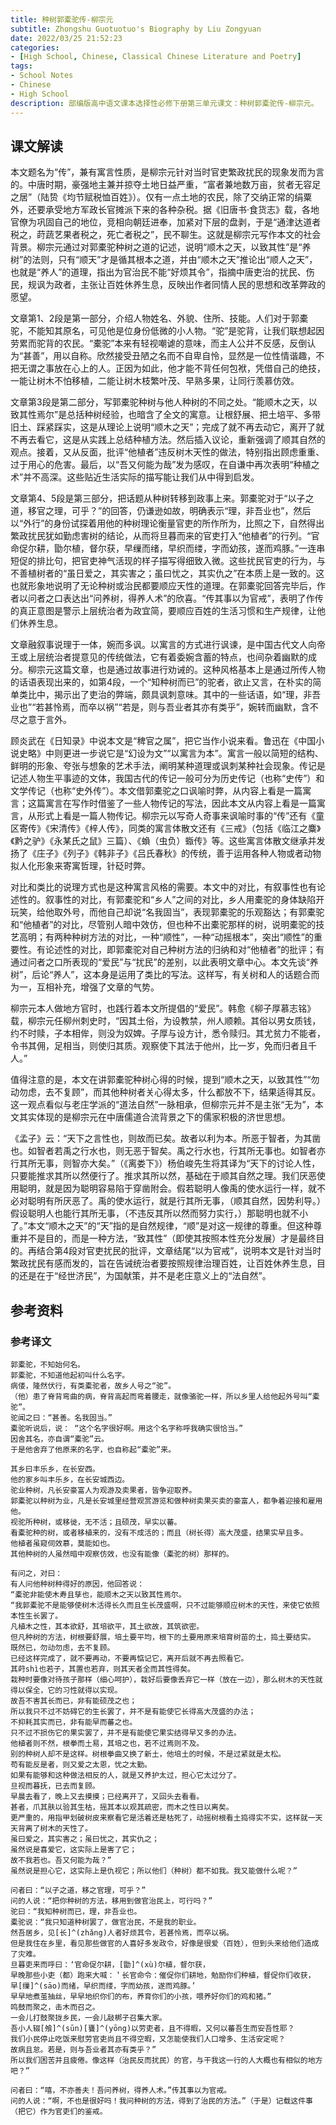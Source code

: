 ```yaml
---
title: 种树郭橐驼传-柳宗元
subtitle: Zhongshu Guotuotuo's Biography by Liu Zongyuan
date: 2022/03/25 21:52:23
categories:
- [High School, Chinese, Classical Chinese Literature and Poetry]
tags:
- School Notes
- Chinese
- High School
description: 部编版高中语文课本选择性必修下册第三单元课文：种树郭橐驼传-柳宗元。
---
```


## 课文解读

​	本文题名为“传”，兼有寓言性质，是柳宗元针对当时官吏繁政扰民的现象发而为言的。中唐时期，豪强地主兼并掠夺土地日益严重，“富者兼地数万亩，贫者无容足之居”（陆贽《均节赋税恤百姓》）。仅有一点土地的农民，除了交纳正常的绢粟外，还要承受地方军政长官摊派下来的各种杂税。据《旧唐书·食货志》载，各地官僚为巩固自己的地位，竞相向朝廷进奉，加紧对下层的盘剥，于是“通津达道者税之，莳蔬艺果者税之，死亡者税之”，民不聊生。这就是柳宗元写作本文的社会背景。柳宗元通过对郭橐驼种树之道的记述，说明“顺木之天，以致其性”是“养树”的法则，只有“顺天”才是循其根本之道，并由“顺木之天”推论出“顺人之天”，也就是“养人”的道理，指出为官治民不能“好烦其令”，指摘中唐吏治的扰民、伤民，规讽为政者，主张让百姓休养生息，反映出作者同情人民的思想和改革弊政的愿望。

​	文章第1、2段是第一部分，介绍人物姓名、外貌、住所、技能。人们对于郭橐驼，不能知其原名，可见他是位身份低微的小人物。“驼”是驼背，让我们联想起因劳累而驼背的农民。“橐驼”本来有轻视嘲谑的意味，而主人公并不反感，反倒认为“甚善”，用以自称。欣然接受丑陋之名而不自卑自怜，显然是一位性情谐趣，不把无谓之事放在心上的人。正因为如此，他才能不背任何包袱，凭借自己的绝技，一能让树木不怕移植，二能让树木枝繁叶茂、早熟多果，让同行羡慕仿效。

​	文章第3段是第二部分，写郭橐驼种树与他人种树的不同之处。“能顺木之天，以致其性焉尔”是总括种树经验，也暗含了全文的寓意。让根舒展、把土培平、多带旧土、踩紧踩实，这是从理论上说明“顺木之天”；完成了就不再去动它，离开了就不再去看它，这是从实践上总结种植方法。然后插入议论，重新强调了顺其自然的观点。接着，又从反面，批评“他植者”违反树木天性的做法，特别指出顾虑重重、过于用心的危害。最后，以“吾又何能为哉”发为感叹，在自谦中再次表明“种植之术”并不高深。这些贴近生活实际的描写能让我们从中得到启发。

​	文章第4、5段是第三部分，把话题从种树转移到政事上来。郭橐驼对于“以子之道，移官之理，可乎？”的回答，仍谦逊如故，明确表示“理，非吾业也”，然后以“外行”的身份试探着用他的种树理论衡量官吏的所作所为，比照之下，自然得出繁政扰民犹如勤虑害树的结论，从而将旦暮而来的官吏打入“他植者”的行列。“官命促尔耕，勖尔植，督尔获，早缫而绪，早织而缕，字而幼孩，遂而鸡豚。”一连串短促的排比句，把官吏神气活现的样子描写得细致入微。这些扰民官吏的行为，与不善植树者的“虽日爱之，其实害之；虽曰忧之，其实仇之”在本质上是一致的。这也就形象地说明了无论种树或治民都要顺应天性的道理。在郭橐驼回答完毕后，作者以问者之口表达出“问养树，得养人术”的欣喜。“传其事以为官戒”，表明了作传的真正意图是警示上层统治者为政宜简，要顺应百姓的生活习惯和生产规律，让他们休养生息。

​	文章融叙事说理于一体，婉而多讽。以寓言的方式进行讽谏，是中国古代文人向帝王或上层统治者提意见的传统做法，它有着委婉含蓄的特点，也间杂着幽默的成分。柳宗元这篇文章，也是通过故事进行劝诫的。这种风格基本上是通过所传人物的话语表现出来的，如第4段，一个“知种树而已”的驼者，欲止又言，在朴实的简单类比中，揭示出了吏治的弊端，颇具讽刺意味。其中的一些话语，如“理，非吾业也”“若甚怜焉，而卒以祸”“若是，则与吾业者其亦有类乎”，婉转而幽默，含不尽之意于言外。

​	顾炎武在《日知录》中说本文是“稗官之属”，把它当作小说来看。鲁迅在《中国小说史略》中则更进一步说它是“幻设为文”“以寓言为本”。寓言一般以简短的结构、鲜明的形象、夸张与想象的艺术手法，阐明某种道理或讽刺某种社会现象。传记是记述人物生平事迹的文体，我国古代的传记一般可分为历史传记（也称“史传”）和文学传记（也称“史外传”）。本文借郭橐驼之口讽喻时弊，从内容上看是一篇寓言；这篇寓言在写作时借鉴了一些人物传记的写法，因此本文从内容上看是一篇寓言，从形式上看是一篇人物传记。柳宗元以写奇人奇事来讽喻时事的“传”还有《童区寄传》《宋清传》《梓人传》，同类的寓言体散文还有《三戒》（包括《临江之麋》《黔之驴》《永某氏之鼠》三篇）、《蝜（虫负）蝂传》等。这些寓言体散文继承并发扬了《庄子》《列子》《韩非子》《吕氏春秋》的传统，善于运用各种人物或者动物拟人化形象来寄寓哲理，针砭时弊。

​	对比和类比的说理方式也是这种寓言风格的需要。本文中的对比，有叙事性也有论述性的。叙事性的对比，有郭橐驼和“乡人”之间的对比，乡人用橐驼的身体缺陷开玩笑，给他取外号，而他自己却说“名我固当”，表现郭橐驼的乐观豁达；有郭橐驼和“他植者”的对比，尽管别人暗中效仿，但也种不出橐驼那样的树，说明橐驼的技艺高明；有两种种树方法的对比，一种“顺性”，一种“动摇根本”，突出“顺性”的重要性。有论述性的对比，即郭橐驼对自己种树方法的归纳和对“他植者”的批评；有通过问者之口所表现的“爱民”与“扰民”的差别，以此表明文章中心。本文先谈“养树”，后论“养人”，这本身是运用了类比的写法。这样写，有关树和人的话题合而为一，互相补充，增强了文章的气势。

​	柳宗元本人做地方官时，也践行着本文所提倡的“爱民”。韩愈《柳子厚慕志铭》载，柳宗元任柳州刺史时，“因其土俗，为设教禁，州人顺赖。其俗以男女质钱，约不时赎，子本相侔，则没为奴婢。子厚与设方计，悉令赎归。其尤贫力不能者，令书其佣，足相当，则使归其质。观察使下其法于他州，比一岁，免而归者且千人。”

​	值得注意的是，本文在讲郭橐驼种树心得的时候，提到“顺木之天，以致其性”“勿动勿虑，去不复顾”，而其他种树者关心得太多，什么都放不下，结果适得其反。这一观点看似与老庄学派的“道法自然”一脉相承，但柳宗元并不是主张“无为”，本文其实体现的是柳宗元在中唐儒道合流背景之下的儒家积极的济世思想。

​	《孟子》云：“天下之言性也，则故而已矣。故者以利为本。所恶于智者，为其凿也。如智者若禹之行水也，则无恶于智矣。禹之行水也，行其所无事也。如智者亦行其所无事，则智亦大矣。”（《离娄下》）杨伯峻先生将其译为“天下的讨论人性，只要能推求其所以然便行了。推求其所以然，基础在于顺其自然之理。我们厌恶使用聪明，就是因为聪明容易陷于穿凿附会。假若聪明人像禹的使水运行一样，就不必对聪明有所厌恶了。禹的使水运行，就是行其所无事，（顺其自然，因势利导。）假设聪明人也能行其所无事，（不违反其所以然而努力实行，）那聪明也就不小了。”本文“顺木之天”的“天”指的是自然规律，“顺”是对这一规律的尊重。但这种尊重并不是目的，而是一种方法，“致其性”（即使其按照本性充分发展）才是最终目的。再结合第4段对官吏扰民的批评，文章结尾“以为官戒”，说明本文是针对当时繁政扰民有感而发的，旨在告诫统治者要按照规律治理百姓，让百姓休养生息，目的还是在于“经世济民”，为国献策，并不是老庄意义上的“法自然”。

## 参考资料

### 参考译文

```template:classcial-chinese-literature-and-poetry-translation
郭橐驼，不知始何名。
郭橐驼，不知道他起初叫什么名字。
病偻，隆然伏行，有类橐驼者，故乡人号之“驼”。
（他）患了脊背弯曲的病，脊背高起而弯着腰走，就像骆驼一样，所以乡里人给他起外号叫“橐驼”。
驼闻之曰：“甚善。名我固当。”
橐驼听说后，说： “这个名字很好啊。用这个名字称呼我确实很恰当。”
因舍其名，亦自谓“橐驼”云。
于是他舍弃了他原来的名字，也自称起“橐驼”来。

其乡曰丰乐乡，在长安西。
他的家乡叫丰乐乡，在长安城西边。
驼业种树，凡长安豪富人为观游及卖果者，皆争迎取养。
郭橐驼以种树为业，凡是长安城里经营观赏游览和做种树卖果买卖的豪富人，都争着迎接和雇用他。
视驼所种树，或移徙，无不活；且硕茂，早实以蕃。
看橐驼种的树，或者移植来的，没有不成活的；而且（树长得）高大茂盛，结果实早且多。
他植者虽窥伺效慕，莫能如也。
其他种树的人虽然暗中观察仿效，也没有能像（橐驼的树）那样的。

有问之，对曰：
有人问他种树种得好的原因，他回答说：
“橐驼非能使木寿且孳也，能顺木之天以致其性焉尔。
“我郭橐驼不是能够使树木活得长久而且生长茂盛啊，只不过能够顺应树木的天性，来使它依照本性生长罢了。
凡植木之性，其本欲舒，其培欲平，其土欲故，其筑欲密。
但凡种树的方法，树根要舒展，培土要平均，根下的土要用原来培育树苗的土，捣土要结实。
既然已，勿动勿虑，去不复顾。
已经这样完成了，就不要再动，不要再惦记它，离开后就不再去照看它。
其莳shì也若子，其置也若弃，则其天者全而其性得矣。
栽种时要像对待孩子那样（细心呵护），栽好后要像丢弃它一样（放在一边），那么树木的天性就得以保全，它的习性就得以实现。
故吾不害其长而已，非有能硕茂之也；
所以我只不过不妨碍它的生长罢了，并不是有能使它长得高大茂盛的办法；
不抑耗其实而已，非有能早而蕃之也。
只不过不损伤它的果实罢了，并不是有能使它果实结得早又多的办法。
他植者则不然，根拳而土易，其培之也，若不过焉则不及。
别的种树人却不是这样。树根拳曲又换了新土，他培土的时候，不是过紧就是太松。
苟有能反是者，则又爱之太恩，忧之太勤。
如果有能够和这种做法相反的人，就是又养护太过，担心它太过分了。
旦视而暮抚，已去而复顾。
早晨去看了，晚上又去摸摸；已经离开了，又回头去看看。
甚者，爪其肤以验其生枯，摇其本以观其疏密，而木之性日以离矣。
更严重的，用指甲划破树皮来察看它是活着还是枯死了，动摇树根看土捣得实不实，这样就一天天背离了树木的天性了。
虽曰爱之，其实害之；虽曰忧之，其实仇之；
虽然说是喜爱它，这实际上是害了它；
故不我若也。吾又何能为哉？”
虽然说是担心它，这实际上是仇视它；所以他们（种树）都不如我。我又能做什么呢？”

问者曰：“以子之道，移之官理，可乎？”
问的人说：“把你种树的方法，移用到做官治民上，可行吗？”
驼曰：“我知种树而已，理，非吾业也。
橐驼说：“我只知道种树罢了，做官治民，不是我的职业。
然吾居乡，见[长]^(zhǎng)人者好烦其令，若甚怜焉，而卒以祸。
但是我住在乡里，看见那些做官的人喜好多发政令，好像是很爱（百姓），但到头来给他们造成了灾难。
旦暮吏来而呼曰：‘官命促尔耕，[勖]^(xù)尔植，督尔获，
早晚那些小吏（都）跑来大喊：＇长官命令：催促你们耕地，勉励你们种植，督促你们收获，
早[缫]^(sāo)而绪，早织而缕，字而幼孩，遂而鸡豚。’
早早地煮茧抽丝，早早地织你们的布，养育你们的小孩，喂养好你们的鸡和猪。”
鸣鼓而聚之，击木而召之。
一会儿打鼓聚拢乡民，一会儿敲梆子召集大家。
吾小人辍[飧]^(sūn)[饔]^(yōng)以劳吏者，且不得暇，又何以蕃吾生而安吾性耶？
我们小民停止吃饭来慰劳官吏尚且不得空暇，又怎能使我们人口增多、生活安定呢？
故病且怠。若是，则与吾业者其亦有类乎？”
所以我们困苦并且疲倦。像这样（治民反而扰民）的官，与干我这一行的人大概也有相似的地方吧？”

问者曰：“嘻，不亦善夫！吾问养树，得养人术。”传其事以为官戒。
问的人说：“啊，不也是很好吗！我问种树的方法，得到了治民的方法。”（于是）记载这件事（把它）作为官吏们的鉴戒。
```
